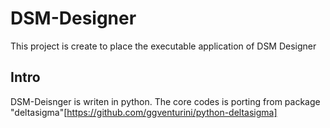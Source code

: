 # DSM-Designer
This project is create to place the executable application of DSM Designer

## Intro
DSM-Deisnger is writen in python. The core codes is porting from package "deltasigma"[https://github.com/ggventurini/python-deltasigma]
